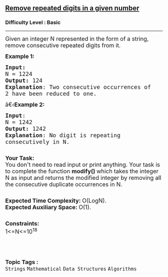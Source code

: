 <h2><a href="https://practice.geeksforgeeks.org/problems/remove-repeated-digits-in-a-given-number4014/1?page=10&category[]=Strings&sortBy=submissions">Remove repeated digits in a given number</a></h2><h3>Difficulty Level : Basic</h3><hr><div class="problems_problem_content__Xm_eO"><p><span style="font-size:18px">Given an integer N represented in the form of a string, remove consecutive repeated digits from it.</span></p>

<p><span style="font-size:18px"><strong>Example 1:</strong></span></p>

<pre><span style="font-size:18px"><strong>Input:</strong>
N = 1224
<strong>Output:</strong> 124
<strong>Explanation</strong>: Two consecutive occurrences of 
2 have been reduced to one.</span>
</pre>

<p><span style="font-size:18px">â€‹<strong>Example 2:</strong></span></p>

<pre><span style="font-size:18px"><strong>Input</strong>: 
N = 1242
<strong>Output:</strong> 1242
<strong>Explanation</strong>: No digit is repeating 
consecutively in N.</span>
</pre>

<p><br>
<span style="font-size:18px"><strong>Your Task:</strong><br>
You don't need to read input or print anything. Your task is to complete the function&nbsp;<strong>modify()&nbsp;</strong>which takes the integer N as input and returns the modified integer by removing all the consecutive duplicate occurrences in N.</span></p>

<p><br>
<span style="font-size:18px"><strong>Expected Time Complexity:&nbsp;</strong>O(LogN).<br>
<strong>Expected Auxiliary Space:&nbsp;</strong>O(1).</span></p>

<p><br>
<span style="font-size:18px"><strong>Constraints:</strong><br>
1&lt;=N&lt;=10<sup>18</sup></span></p>

<p>&nbsp;</p>
</div><br><p><span style=font-size:18px><strong>Topic Tags : </strong><br><code>Strings</code>&nbsp;<code>Mathematical</code>&nbsp;<code>Data Structures</code>&nbsp;<code>Algorithms</code>&nbsp;